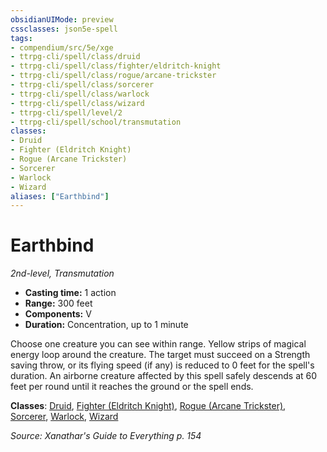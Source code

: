 ```yaml
---
obsidianUIMode: preview
cssclasses: json5e-spell
tags:
- compendium/src/5e/xge
- ttrpg-cli/spell/class/druid
- ttrpg-cli/spell/class/fighter/eldritch-knight
- ttrpg-cli/spell/class/rogue/arcane-trickster
- ttrpg-cli/spell/class/sorcerer
- ttrpg-cli/spell/class/warlock
- ttrpg-cli/spell/class/wizard
- ttrpg-cli/spell/level/2
- ttrpg-cli/spell/school/transmutation
classes:
- Druid
- Fighter (Eldritch Knight)
- Rogue (Arcane Trickster)
- Sorcerer
- Warlock
- Wizard
aliases: ["Earthbind"]
---
```

# Earthbind
*2nd-level, Transmutation*  

- **Casting time:** 1 action
- **Range:** 300 feet
- **Components:** V
- **Duration:** Concentration, up to 1 minute

Choose one creature you can see within range. Yellow strips of magical energy loop around the creature. The target must succeed on a Strength saving throw, or its flying speed (if any) is reduced to 0 feet for the spell's duration. An airborne creature affected by this spell safely descends at 60 feet per round until it reaches the ground or the spell ends.

**Classes**: [Druid](/3-Mechanics/CLI/classes/druid.md), [Fighter (Eldritch Knight)](/3-Mechanics/CLI/classes/fighter-eldritch-knight.md), [Rogue (Arcane Trickster)](/3-Mechanics/CLI/classes/rogue-arcane-trickster.md), [Sorcerer](/3-Mechanics/CLI/classes/sorcerer.md), [Warlock](/3-Mechanics/CLI/classes/warlock.md), [Wizard](/3-Mechanics/CLI/classes/wizard.md)

*Source: Xanathar's Guide to Everything p. 154*
